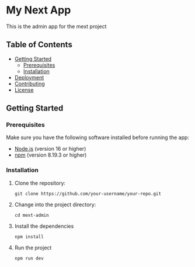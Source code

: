 # My Next App

This is the admin app for the mext project

## Table of Contents

- [Getting Started](#getting-started)
  - [Prerequisites](#prerequisites)
  - [Installation](#installation)
- [Deployment](#deployment)
- [Contributing](#contributing)
- [License](#license)


## Getting Started

### Prerequisites

Make sure you have the following software installed before running the app:

- [Node.js](https://nodejs.org/) (version 16 or higher)
- [npm](https://www.npmjs.com/) (version 8.19.3 or higher)

### Installation

1. Clone the repository:

   ```shell
   git clone https://github.com/your-username/your-repo.git

2. Change into the project directory:

   ```shell
   cd mext-admin

3. Install the dependencies

   ```shell
   npm install

4. Run the project

   ```shell
   npm run dev
